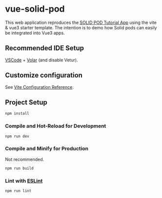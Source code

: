 # vue-solid-pod

This web application reproduces the [SOLID POD Tutorial App](https://docs.inrupt.com/developer-tools/javascript/client-libraries/tutorial/getting-started/#) using the vite & vue3 starter template. The intention is to demo how Solid pods can easily be integrated into Vue3 apps.

## Recommended IDE Setup

[VSCode](https://code.visualstudio.com/) + [Volar](https://marketplace.visualstudio.com/items?itemName=Vue.volar) (and disable Vetur).

## Customize configuration

See [Vite Configuration Reference](https://vitejs.dev/config/).

## Project Setup

```sh
npm install
```

### Compile and Hot-Reload for Development

```sh
npm run dev
```

### Compile and Minify for Production

Not recommended.

```sh
npm run build
```

### Lint with [ESLint](https://eslint.org/)

```sh
npm run lint
```
